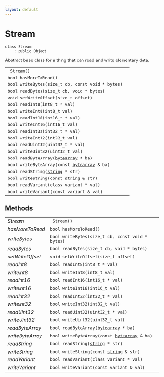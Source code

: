 ```yaml
---
layout: default
---
```


# Stream

```
class Stream
    : public Object
```


Abstract base class for a thing that can read and write elementary data.     

    
| | |
|-|-|
|` Stream()`||
|`bool hasMoreToRead()`||
|`bool writeBytes(size_t cb, const void * bytes)`||
|`bool readBytes(size_t cb, void * bytes)`||
|`void setWriteOffset(size_t offset)`||
|`bool readInt8(int8_t * val)`||
|`bool writeInt8(int8_t val)`||
|`bool readInt16(int16_t * val)`||
|`bool writeInt16(int16_t val)`||
|`bool readInt32(int32_t * val)`||
|`bool writeInt32(int32_t val)`||
|`bool readUint32(uint32_t * val)`||
|`bool writeUint32(uint32_t val)`||
|`bool readByteArray(`[`bytearray`](/ref/base_group/bytearray)` * ba)`||
|`bool writeByteArray(const `[`bytearray`](/ref/base_group/bytearray)` & ba)`||
|`bool readString(`[`string`](/ref/base_group/string)` * str)`||
|`bool writeString(const `[`string`](/ref/base_group/string)` & str)`||
|`bool readVariant(class variant * val)`||
|`bool writeVariant(const variant & val)`||


## Methods

| | |
|-|-|
| *Stream* | ` Stream()` |  |
| *hasMoreToRead* | `bool hasMoreToRead()` |  |
| *writeBytes* | `bool writeBytes(size_t cb, const void * bytes)` |  |
| *readBytes* | `bool readBytes(size_t cb, void * bytes)` |  |
| *setWriteOffset* | `void setWriteOffset(size_t offset)` |  |
| *readInt8* | `bool readInt8(int8_t * val)` |  |
| *writeInt8* | `bool writeInt8(int8_t val)` |  |
| *readInt16* | `bool readInt16(int16_t * val)` |  |
| *writeInt16* | `bool writeInt16(int16_t val)` |  |
| *readInt32* | `bool readInt32(int32_t * val)` |  |
| *writeInt32* | `bool writeInt32(int32_t val)` |  |
| *readUint32* | `bool readUint32(uint32_t * val)` |  |
| *writeUint32* | `bool writeUint32(uint32_t val)` |  |
| *readByteArray* | `bool readByteArray(`[`bytearray`](/ref/base_group/bytearray)` * ba)` |  |
| *writeByteArray* | `bool writeByteArray(const `[`bytearray`](/ref/base_group/bytearray)` & ba)` |  |
| *readString* | `bool readString(`[`string`](/ref/base_group/string)` * str)` |  |
| *writeString* | `bool writeString(const `[`string`](/ref/base_group/string)` & str)` |  |
| *readVariant* | `bool readVariant(class variant * val)` |  |
| *writeVariant* | `bool writeVariant(const variant & val)` |  |
